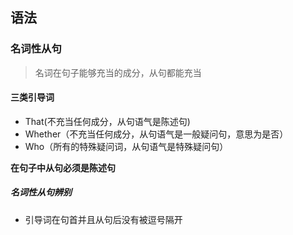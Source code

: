 ## 语法







### 名词性从句

> 名词在句子能够充当的成分，从句都能充当

#### 三类引导词

* That(不充当任何成分，从句语气是陈述句)
* Whether（不充当任何成分，从句语气是一般疑问句，意思为是否）
* Who（所有的特殊疑问词，从句语气是特殊疑问句）



**在句子中从句必须是陈述句**



##### 名词性从句辨别

* 引导词在句首并且从句后没有被逗号隔开